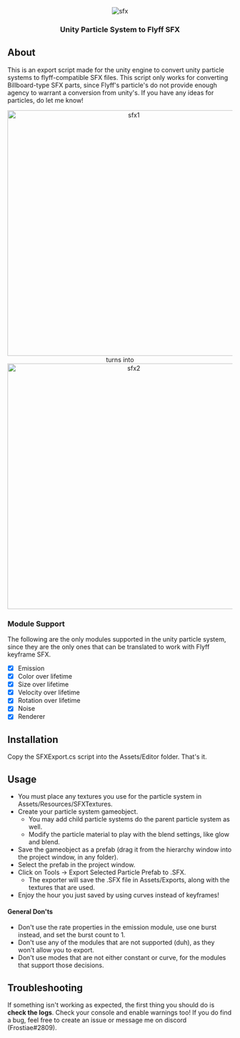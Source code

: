 <p align="center">
  <img src="https://i.imgur.com/SoiQCeG.gif" alt="sfx">
</p>

<h3 align="center">
  <b>
      Unity Particle System to Flyff SFX
  </b>
</h3>

## About
This is an export script made for the unity engine to convert unity particle systems to flyff-compatible SFX files. This script only works for converting Billboard-type SFX parts, since Flyff's particle's do not provide enough agency to warrant a conversion from unity's. If you have any ideas for particles, do let me know!

<p align="center">
  <img src="https://i.imgur.com/NWkYG5R.gif" alt="sfx1" width="550px">
  <br>turns into<br>
  <img src="https://i.imgur.com/aOjZfQu.gif" alt="sfx2" width="550px">
</p>

### Module Support
The following are the only modules supported in the unity particle system, since they are the only ones that can be translated to work with Flyff keyframe SFX.
- [x] Emission
- [x] Color over lifetime
- [x] Size over lifetime
- [x] Velocity over lifetime
- [x] Rotation over lifetime
- [x] Noise
- [x] Renderer

## Installation
Copy the SFXExport.cs script into the Assets/Editor folder. That's it.

## Usage
- You must place any textures you use for the particle system in Assets/Resources/SFXTextures.
- Create your particle system gameobject.
  - You may add child particle systems do the parent particle system as well.
  - Modify the particle material to play with the blend settings, like glow and blend.
- Save the gameobject as a prefab (drag it from the hierarchy window into the project window, in any folder).
- Select the prefab in the project window.
- Click on Tools -> Export Selected Particle Prefab to .SFX.
  - The exporter will save the .SFX file in Assets/Exports, along with the textures that are used.
- Enjoy the hour you just saved by using curves instead of keyframes!

#### General Don'ts
- Don't use the rate properties in the emission module, use one burst instead, and set the burst count to 1.
- Don't use any of the modules that are not supported (duh), as they won't allow you to export.
- Don't use modes that are not either constant or curve, for the modules that support those decisions.

## Troubleshooting
If something isn't working as expected, the first thing you should do is **check the logs**. Check your console and enable warnings too! If you do find a bug, feel free to create an issue or message me on discord (Frostiae#2809).
